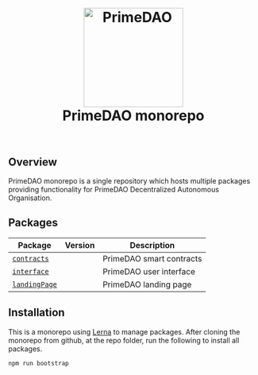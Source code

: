 <h1 align="center">
<br>

 <img src="https://i.ibb.co/SwxJNhJ/2020-11-24-17-49-46.jpg" alt="PrimeDAO" width="200">
  <br>
  PrimeDAO monorepo
  <br>
  <br>
</h1>

## Overview

PrimeDAO monorepo is a single repository which hosts multiple packages  providing functionality for PrimeDAO Decentralized Autonomous Organisation.

## Packages

| Package                                                                                | Version | Description                                                                                                   |
| -------------------------------------------------------------------------------------- | ------- | ------------------------------------------------------------------------------------------------------------- |
| [`contracts`](/packages/contracts)                           |         | PrimeDAO smart contracts                                                                           |
| [`interface`](/packages/interface) |         | PrimeDAO user interface                                     |
| [`landingPage`](/packages/landingPage)                                                 |         | PrimeDAO landing page                                             |


## Installation
This is a monorepo using [Lerna](https://github.com/lerna/lerna) to manage packages.  After cloning the monorepo from github, at the repo folder, run the following to install all packages.

```
npm run bootstrap
```
